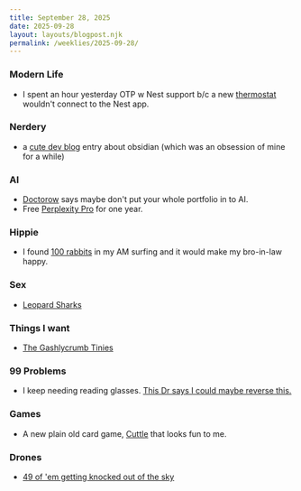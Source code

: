 ```yaml
---
title: September 28, 2025
date: 2025-09-28
layout: layouts/blogpost.njk
permalink: /weeklies/2025-09-28/
---
```


### Modern Life
* <span meta="2025-09-22T13:28"></span> I spent an hour yesterday OTP w Nest support b/c a new [thermostat](https://store.google.com/product/nest_thermostat) wouldn't connect to the Nest app. 

### Nerdery
* <span meta="2025-09-22T13:32"></span> a [cute dev blog](https://ezhik.jp/obsidian/note-codes/) entry about obsidian (which was an obsession of mine for a while)

### AI
* <span meta="2025-09-28T00:25"></span> [Doctorow](https://pluralistic.net/2025/09/27/econopocalypse/) says maybe don't put your whole portfolio in to AI.
* <span meta="2025-09-22T13:47"></span> Free [Perplexity Pro](https://www.perplexity.ai/join/p/paypal-subscription) for one year.

### Hippie
* <span meta="2025-09-22T13:57"></span> I found [100 rabbits](https://100r.co/site/permacomputing_101.html) in my AM surfing and it would make my bro-in-law happy.

### Sex
* <span meta="2025-09-23T23:01"></span> [Leopard Sharks](https://gizmodo.com/marine-biologists-just-filmed-a-shark-threesome-and-its-a-win-for-science-2000662655)

### Things I want
* <span meta="2025-09-24T21:25"></span> [The Gashlycrumb Tinies](https://a.co/d/6fjEg3G)

### 99 Problems
* <span meta="2025-09-27T19:23"></span> I keep needing reading glasses.  [This Dr says I could maybe reverse this.](https://www.thetimes.com/life-style/health-fitness/article/how-to-improve-vision-any-age-doctor-advice-gjnftx5dm) 

### Games
* <span meta="2025-09-28T00:17"></span> A new plain old card game, [Cuttle](https://www.cuttle.cards) that looks fun to me.

### Drones
* <span meta="2025-09-28T00:28"></span> [49 of 'em getting knocked out of the sky](https://newatlas.com/military/microwave-beam-anti-drone-weapon/)
